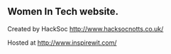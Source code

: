 
## Women In Tech website. ##

Created by HackSoc http://www.hacksocnotts.co.uk/

Hosted at http://www.inspirewit.com/

